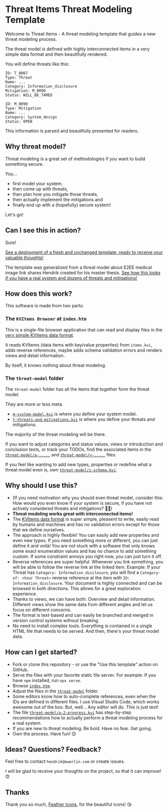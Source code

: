 # Threat Items Threat Modeling Template

Welcome to Threat Items - A threat modeling template that guides a new threat modeling process.

The threat model is defined with highly interconnected items in a very simple data format and then beautifully rendered.

You will define threats like this:

```
ID: T_0067
Type: Threat
Name: ...
Category: Information_disclosure
Mitigation: M_0090
Status: WILL_BE_TAMED

ID: M_0090
Type: Mitigation
Name: ...
Category: System_design
Status: OPEN
```

This information is parsed and beautifully presented for readers.


## Why threat model?

Threat modeling is a great set of methodologies if you want to build something secure.

You...
- first model your system,
- then come up with threats,
- then plan how you mitigate those threats,
- then actually implement the mitigations and
- finally end up with a (hopefully) secure system!

Let's go!



## Can I see this in action?

Sure!

[See a deployment of a fresh and unchanged template, ready to receive your valuable thoughts!](https://hendrik.ewerlin.com/threat-items-threat-modeling-template/)

The template was generalized from a threat model about E2EE medical image link shares Hendrik created for his master thesis.
[See how this looks if you have a real system and dozens of threats and mitigations!](https://hendrik.ewerlin.com/masterarbeit/threat-model/)



## How does this work?

This software is made from two parts:


### The `KVItems Browser` at `index.htm`

This is a single-file browser application that can read and display files in the [very simple KVItems data format](https://kvitems.com/Basics).

It reads KVItems (data items with key/value properties) from `items.kvi`, adds reverse references, maybe adds schema validation errors and renders views and detail information.

By itself, it knows nothing about threat modeling.


### The `threat-model` folder

The `threat-model` folder has all the items that together form the threat model.

They are more or less meta.

- [`m-system-model.kvi`](threat-model/m-system-model.kvi) is where you define your system model.
- [`t-threats-and-mitigations.kvi`](threat-model/t-threats-and-mitigations.kvi) is where you define your threats and mitigations.

The majority of the threat modeling will be there.

If you want to adjust categories and status values, views or introduction and conclusion texts, or track your TODOs, find the associated items in the [`threat-model/a-.....`](threat-model/) and [`threat-model/y-.....`](threat-model/) files.

If you feel like wanting to add new types, properties or redefine what a threat model even is, own [`threat-model/z-schema.kvi`](threat-model/z-schema.kvi).



## Why should I use this?

- (If you need motivation why you should even threat model, consider this: How would you even know if your system is secure, if you have not actively considered threats and mitigations? 🤷‍♂️)
- **Threat modeling works great with interconnected items!**
- The [KVItems data format](https://kvitems.com/Basics) is super simple, pleasent to write, easily read by humans and machines and has no validation errors except for those that we define ourselves.
- The approach is highly flexible! You can easily add new properties and even new types. If you need something more or different, you can just define it and voilà! You are not stuck with a software that only knows some exact enumeration values and has no chance to add something custom. If some constraint annoys you right now, you can just turn it off.
- Reverse references are super helpful. Whenever you link something, you will be able to follow the reverse link at the linked item. Example: If your Threat has `Category: Information_disclosure`, you will find a `Category-of: <Your Threat>` reverse reference at the item with `ID: Information_disclosure`. Your document is highly connected and can be browsed in both directions. This allows for a great exploration experience.
- Thanks to views, we can have both: Overview and detail information. Different views show the same data from different angles and let us focus on different concerns.
- The format is text-based and can easily be branched and merged in version control systems without breaking.
- No need to install complex tools. Everything is contained in a single HTML file that needs to be served. And then, there's your threat model data.



## How can I get started?

- Fork or clone this repository - or use the "Use this template" action on GitHub.
- Serve the files with your favorite static file server. For example: If you have `npm` installed, run `npx serve`.
- Browse [`index.htm`](index.htm).
- Adjust the files in the [`threat-model`](threat-model/) folder.
- Some editors know how to auto-complete references, even when the IDs are defined in different files. I use Visual Studio Code, which works awesome out of the box. But, well... Any editor will do. This is just text!
- The file [`threat-model/a-2-progress.kvi`](threat-model/a-2-progress.kvi) has step-by-step recommendations how to actually perform a threat modeling process for a real system.
- If you are new to threat modeling: Be bold. Have no fear. Get going.
- Own the process. Have fun! 😊



## Ideas? Questions? Feedback?

Feel free to contact `hendrik@ewerlin.com` or create issues.

I will be glad to receive your thoughts on the project, so that it can improve! 😍



## Thanks

Thank you so much, [Feather Icons](https://feathericons.com/), for the beautiful icons! 😘